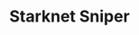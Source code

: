 ---
layout: ../../layouts/project.astro
title: "Starknet Sniper"
buildTime: "December 2023 - 4 days"
description: "Bot designed to snipe JediSwap LPs on the Starknet Layer 2."
tags: ["rust", "starknet"]
github: "https://github.com/Quertyy/starknet-sniper/tree/main/src"
---